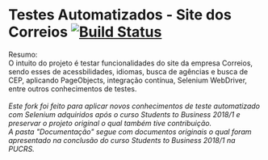 # Testes Automatizados - Site dos Correios [![Build Status](https://travis-ci.org/fmbdutra/projetoS2B.svg?branch=master)](https://travis-ci.org/fmbdutra/projetoS2B)

Resumo:
<br>O intuito do projeto é testar funcionalidades do site da empresa Correios, sendo esses de acessbilidades, idiomas, busca de agências e busca de CEP, aplicando PageObjects, integração contínua, Selenium WebDriver, entre outros conhecimentos de testes.
<br><br>
<i>
Este fork foi feito para aplicar novos conhecimentos de teste automatizado com Selenium adquiridos após o curso Students to Business 2018/1 e preservar o projeto original o qual também tive contribuição.
<br/>
A pasta "Documentação" segue com documentos originais o qual foram apresentado na conclusão do curso Students to Business 2018/1 na PUCRS. 
<br/><br/>
